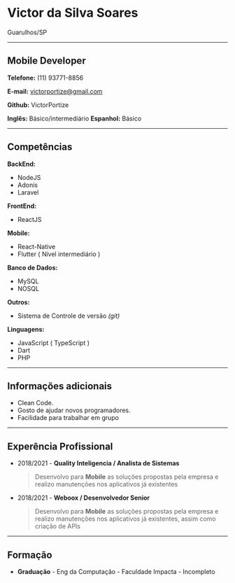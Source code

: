 # Victor da Silva Soares

Guarulhos/SP

---

## Mobile Developer

**Telefone:** (11) 93771-8856

**E-mail:** victorportize@gmail.com

**Github:** VictorPortize

**Inglês:** Básico/intermediário
**Espanhol:** Básico

---

## Competências

**BackEnd:**

- NodeJS
- Adonis
- Laravel

**FrontEnd:**

- ReactJS

**Mobile:**

- React-Native
- Flutter ( Nível intermediário )

**Banco de Dados:**

- MySQL
- NOSQL

**Outros:**

- Sistema de Controle de versão _(git)_

**Linguagens:**

- JavaScript ( TypeScript )
- Dart
- PHP

---

## Informações adicionais

- Clean Code.
- Gosto de ajudar novos programadores.
- Facilidade para trabalhar em grupo

---

## Experência Profissional

- 2018/2021 - **Quality Inteligencia / Analista de Sistemas**
  > Desenvolvo para **Mobile** as soluções propostas pela empresa e realizo manutenções nos aplicativos já existentes

- 2018/2021 - **Weboox / Desenvolvedor Senior**
  > Desenvolvo para **Mobile** as soluções propostas pela empresa e realizo manutenções nos aplicativos já existentes, assim como criação de APIs
---

## Formação

- **Graduação** - Eng da Computação - Faculdade Impacta - Incompleto
